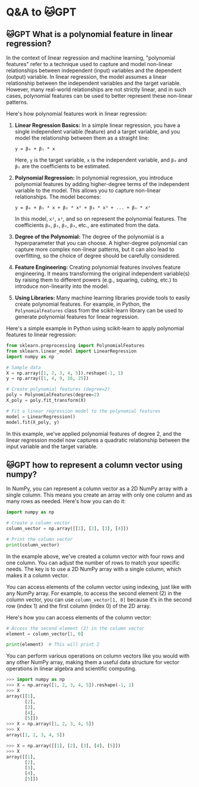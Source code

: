 # Q&A to :cat:GPT

## :cat:GPT What is a polynomial feature in linear regression?

In the context of linear regression and machine learning, "polynomial features" refer to a technique used to capture and model non-linear relationships between independent (input) variables and the dependent (output) variable. In linear regression, the model assumes a linear relationship between the independent variables and the target variable. However, many real-world relationships are not strictly linear, and in such cases, polynomial features can be used to better represent these non-linear patterns.

Here's how polynomial features work in linear regression:

1. **Linear Regression Basics:** In a simple linear regression, you have a single independent variable (feature) and a target variable, and you model the relationship between them as a straight line:

   ```
   y = β₀ + β₁ * x
   ```

   Here, `y` is the target variable, `x` is the independent variable, and `β₀` and `β₁` are the coefficients to be estimated.

2. **Polynomial Regression:** In polynomial regression, you introduce polynomial features by adding higher-degree terms of the independent variable to the model. This allows you to capture non-linear relationships. The model becomes:

   ```
   y = β₀ + β₁ * x + β₂ * x² + β₃ * x³ + ... + βₙ * xⁿ
   ```

   In this model, `x²`, `x³`, and so on represent the polynomial features. The coefficients `β₀`, `β₁`, `β₂`, `β₃`, etc., are estimated from the data.

3. **Degree of the Polynomial:** The degree of the polynomial is a hyperparameter that you can choose. A higher-degree polynomial can capture more complex non-linear patterns, but it can also lead to overfitting, so the choice of degree should be carefully considered.

4. **Feature Engineering:** Creating polynomial features involves feature engineering. It means transforming the original independent variable(s) by raising them to different powers (e.g., squaring, cubing, etc.) to introduce non-linearity into the model.

5. **Using Libraries:** Many machine learning libraries provide tools to easily create polynomial features. For example, in Python, the `PolynomialFeatures` class from the scikit-learn library can be used to generate polynomial features for linear regression.

Here's a simple example in Python using scikit-learn to apply polynomial features to linear regression:

```python
from sklearn.preprocessing import PolynomialFeatures
from sklearn.linear_model import LinearRegression
import numpy as np

# Sample data
X = np.array([1, 2, 3, 4, 5]).reshape(-1, 1)
y = np.array([1, 4, 9, 16, 25])

# Create polynomial features (degree=2)
poly = PolynomialFeatures(degree=2)
X_poly = poly.fit_transform(X)

# Fit a linear regression model to the polynomial features
model = LinearRegression()
model.fit(X_poly, y)
```

In this example, we've applied polynomial features of degree 2, and the linear regression model now captures a quadratic relationship between the input variable and the target variable.

## :cat:GPT how to represent a column vector using numpy?

In NumPy, you can represent a column vector as a 2D NumPy array with a single column. This means you create an array with only one column and as many rows as needed. Here's how you can do it:

```python
import numpy as np

# Create a column vector
column_vector = np.array([[1], [2], [3], [4]])

# Print the column vector
print(column_vector)
```

In the example above, we've created a column vector with four rows and one column. You can adjust the number of rows to match your specific needs. The key is to use a 2D NumPy array with a single column, which makes it a column vector.

You can access elements of the column vector using indexing, just like with any NumPy array. For example, to access the second element (2) in the column vector, you can use `column_vector[1, 0]` because it's in the second row (index 1) and the first column (index 0) of the 2D array.

Here's how you can access elements of the column vector:

```python
# Access the second element (2) in the column vector
element = column_vector[1, 0]

print(element)  # This will print 2
```

You can perform various operations on column vectors like you would with any other NumPy array, making them a useful data structure for vector operations in linear algebra and scientific computing.

```python
>>> import numpy as np
>>> X = np.array([1, 2, 3, 4, 5]).reshape(-1, 1)
>>> X
array([[1],
       [2],
       [3],
       [4],
       [5]])
>>> X = np.array([1, 2, 3, 4, 5])
>>> X
array([1, 2, 3, 4, 5])

>>> X = np.array([[1], [2], [3], [4], [5]])
>>> X
array([[1],
       [2],
       [3],
       [4],
       [5]])
```
